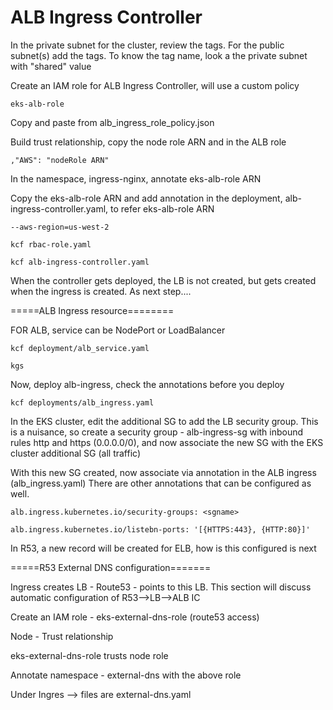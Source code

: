 ALB Ingress Controller
=======================

In the private subnet for the cluster, review the tags.  For the public subnet(s) add the tags.  To know the tag name, look a the private subnet with "shared" value

Create an IAM role for ALB Ingress Controller, will use a custom policy

    eks-alb-role

Copy and paste from alb_ingress_role_policy.json

Build trust relationship, copy the node role ARN and in the ALB role

    ,"AWS": "nodeRole ARN"

In the namespace, ingress-nginx, annotate eks-alb-role ARN 

Copy the eks-alb-role ARN and add annotation in the deployment, alb-ingress-controller.yaml, to refer eks-alb-role ARN 

    --aws-region=us-west-2

    kcf rbac-role.yaml

    kcf alb-ingress-controller.yaml

When the controller gets deployed, the LB is not created, but gets created when the ingress is created. As next step....


=====ALB Ingress resource========

FOR ALB, service can be NodePort or LoadBalancer

    kcf deployment/alb_service.yaml

    kgs

Now, deploy alb-ingress, check the annotations before you deploy

    kcf deployments/alb_ingress.yaml

In the EKS cluster, edit the additional SG to add the LB security group.  This is a nuisance, so create a security group - alb-ingress-sg with inbound rules http and https (0.0.0.0/0), and now associate the new SG with the EKS cluster additional SG (all traffic)

With this new SG created, now associate via annotation in the ALB ingress (alb_ingress.yaml)  There are other annotations that can be configured as well.

    alb.ingress.kubernetes.io/security-groups: <sgname>

    alb.ingress.kubernetes.io/listebn-ports: '[{HTTPS:443}, {HTTP:80}]'

In R53, a new record will be created for ELB, how is this configured is next



=====R53 External DNS configuration=======

Ingress creates LB - Route53 - points to this LB.  This section will discuss automatic configuration of R53-->LB-->ALB IC

Create an IAM role - eks-external-dns-role (route53 access)

Node - Trust relationship

eks-external-dns-role trusts node role

Annotate namespace - external-dns with the above role

Under Ingres --> files are 
    external-dns.yaml


